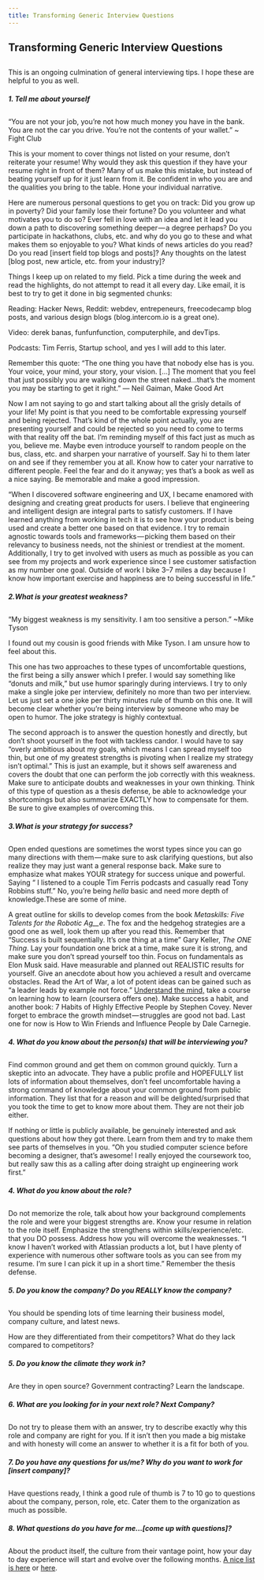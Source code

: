 ```yaml
---
title: Transforming Generic Interview Questions
---
```


## Transforming Generic Interview Questions

##

This is an ongoing culmination of general interviewing tips. I hope these are helpful to you as well.

##### 1. Tell me about yourself

##

“You are not your job, you’re not how much money you have in the bank. You are not the car you drive. You’re not the contents of your wallet.” ~ Fight Club

This is your moment to cover things not listed on your resume, don’t reiterate your resume! Why would they ask this question if they have your resume right in front of them? Many of us make this mistake, but instead of beating yourself up for it just learn from it. Be confident in who you are and the qualities you bring to the table. Hone your individual narrative.

Here are numerous personal questions to get you on track: Did you grow up in poverty? Did your family lose their fortune? Do you volunteer and what motivates you to do so? Ever fell in love with an idea and let it lead you down a path to discovering something deeper — a degree perhaps? Do you participate in hackathons, clubs, etc. and why do you go to these and what makes them so enjoyable to you? What kinds of news articles do you read? Do you read [insert field top blogs and posts]? Any thoughts on the latest [blog post, new article, etc. from your industry]?

Things I keep up on related to my field. Pick a time during the week and read the highlights, do not attempt to read it all every day. Like email, it is best to try to get it done in big segmented chunks:

Reading: Hacker News, Reddit: webdev, entrepeneurs, freecodecamp blog posts, and various design blogs (blog.intercom.io is a great one).

Video: derek banas, funfunfunction, computerphile, and devTips.

Podcasts: Tim Ferris, Startup school, and yes I will add to this later.

Remember this quote: “The one thing you have that nobody else has is you. Your voice, your mind, your story, your vision. […] The moment that you feel that just possibly you are walking down the street naked…that’s the moment you may be starting to get it right.” ― Neil Gaiman, Make Good Art

Now I am not saying to go and start talking about all the grisly details of your life! My point is that you need to be comfortable expressing yourself and being rejected. That’s kind of the whole point actually, you are presenting yourself and could be rejected so you need to come to terms with that reality off the bat. I’m reminding myself of this fact just as much as you, believe me. Maybe even introduce yourself to random people on the bus, class, etc. and sharpen your narrative of yourself. Say hi to them later on and see if they remember you at all. Know how to cater your narrative to different people. Feel the fear and do it anyway; yes that’s a book as well as a nice saying. Be memorable and make a good impression.

“When I discovered software engineering and UX, I became enamored with designing and creating great products for users. I believe that engineering and intelligent design are integral parts to satisfy customers. If I have learned anything from working in tech it is to see how your product is being used and create a better one based on that evidence. I try to remain agnostic towards tools and frameworks — picking them based on their relevancy to business needs, not the shiniest or trendiest at the moment. Additionally, I try to get involved with users as much as possible as you can see from my projects and work experience since I see customer satisfaction as my number one goal. Outside of work I bike 3–7 miles a day because I know how important exercise and happiness are to being successful in life.”

##### 2.What is your greatest weakness?

##

“My biggest weakness is my sensitivity. I am too sensitive a person.” ~Mike Tyson

I found out my cousin is good friends with Mike Tyson. I am unsure how to feel about this.

This one has two approaches to these types of uncomfortable questions, the first being a silly answer which I prefer. I would say something like “donuts and milk,” but use humor sparingly during interviews. I try to only make a single joke per interview, definitely no more than two per interview. Let us just set a one joke per thirty minutes rule of thumb on this one. It will become clear whether you’re being interview by someone who may be open to humor. The joke strategy is highly contextual.

The second approach is to answer the question honestly and directly, but don’t shoot yourself in the foot with tackless candor. I would have to say “overly ambitious about my goals, which means I can spread myself too thin, but one of my greatest strengths is pivoting when I realize my strategy isn’t optimal.” This is just an example, but it shows self awareness and covers the doubt that one can perform the job correctly with this weakness. Make sure to anticipate doubts and weaknesses in your own thinking. Think of this type of question as a thesis defense, be able to acknowledge your shortcomings but also summarize EXACTLY how to compensate for them. Be sure to give examples of overcoming this.

##### 3.What is your strategy for success?

##

Open ended questions are sometimes the worst types since you can go many directions with them — make sure to ask clarifying questions, but also realize they may just want a general response back. Make sure to emphasize what makes YOUR strategy for success unique and powerful. Saying “ I listened to a couple Tim Ferris podcasts and casually read Tony Robbins stuff.” No, you’re being _hella_ basic and need more depth of knowledge.These are some of mine.

A great outline for skills to develop comes from the book _Metaskills: Five Talents for the Robotic Ag__e_. The fox and the hedgehog strategies are a good one as well, look them up after you read this. Remember that “Success is built sequentially. It’s one thing at a time” Gary Keller, _The ONE Thing_. Lay your foundation one brick at a time, make sure it is strong, and make sure you don’t spread yourself too thin. Focus on fundamentals as Elon Musk said. Have measurable and planned out REALISTIC results for yourself. Give an anecdote about how you achieved a result and overcame obstacles. Read the Art of War, a lot of potent ideas can be gained such as “a leader leads by example not force.” [Understand the mind,](https://medium.com/@awsaavedra/metaskills-part-1-learning-to-learn-1d59a14b37e2#.2p9clkds8) take a course on learning how to learn (coursera offers one). Make success a habit, and another book: 7 Habits of Highly Effective People by Stephen Covey. Never forget to embrace the growth mindset — struggles are good not bad. Last one for now is How to Win Friends and Influence People by Dale Carnegie.

##### 4. What do you know about the person(s) that will be interviewing you?

##

Find common ground and get them on common ground quickly. Turn a skeptic into an advocate. They have a public profile and HOPEFULLY list lots of information about themselves, don’t feel uncomfortable having a strong command of knowledge about your common ground from public information. They list that for a reason and will be delighted/surprised that you took the time to get to know more about them. They are not their job either.

If nothing or little is publicly available, be genuinely interested and ask questions about how they got there. Learn from them and try to make them see parts of themselves in you. “Oh you studied computer science before becoming a designer, that’s awesome! I really enjoyed the coursework too, but really saw this as a calling after doing straight up engineering work first.”

##### 4. What do you know about the role?

##

Do not memorize the role, talk about how your background complements the role and were your biggest strengths are. Know your resume in relation to the role itself. Emphasize the strengthens within skills/experience/etc. that you DO possess. Address how you will overcome the weaknesses. “I know I haven’t worked with Atlassian products a lot, but I have plenty of experience with numerous other software tools as you can see from my resume. I’m sure I can pick it up in a short time.” Remember the thesis defense.

##### 5. Do you know the company? Do you REALLY know the company?

##

You should be spending lots of time learning their business model, company culture, and latest news.

How are they differentiated from their competitors? What do they lack compared to competitors?

##### 5. Do you know the climate they work in?

##

Are they in open source? Government contracting? Learn the landscape.

##### 6. What are you looking for in your next role? Next Company?

##

Do not try to please them with an answer, try to describe exactly why this role and company are right for you. If it isn’t then you made a big mistake and with honesty will come an answer to whether it is a fit for both of you.

##### 7. Do you have any questions for us/me? Why do you want to work for [insert company]?

##

Have questions ready, I think a good rule of thumb is 7 to 10 go to questions about the company, person, role, etc. Cater them to the organization as much as possible.

##### 8. What questions do you have for me…[come up with questions]?

##

About the product itself, the culture from their vantage point, how your day to day experience will start and evolve over the following months. [A nice list is here](http://www.inc.com/jeff-haden/5-questions-great-job-candidates-ask-interviewers.html) or [here](http://mashable.com/2014/06/09/job-interview-questions/#McrSg9KSH5qs).
